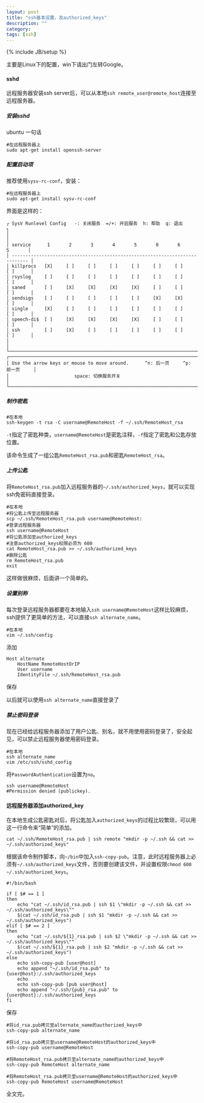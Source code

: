 ```yaml
---
layout: post
title: "ssh基本设置，及authorized_keys"
description: ""
category: 
tags: [ssh]
---
```

{% include JB/setup %}

主要是Linux下的配置，win下请出门左转Google。

#### sshd

远程服务器安装ssh server后，可以从本地`ssh remote_user@remote_host`连接至远程服务器。

##### 安装sshd

ubuntu 一句话

    #在远程服务器上 
    sudo apt-get install openssh-server

##### 配置启动项

推荐使用`sysv-rc-conf`，安装：

    #在远程服务器上 
    sudo apt-get install sysv-rc-conf

界面是这样的：

    ┌ SysV Runlevel Config   -: 关闭服务  =/+: 开启服务  h: 帮助  q: 退出              ┐
    │                                                                              │
    │ service      1       2       3       4       5       0       6       S       │
    │ ---------------------------------------------------------------------------- │
    │ killprocs   [X]     [ ]     [ ]     [ ]     [ ]     [ ]     [ ]     [ ]      │
    │ rsyslog     [ ]     [ ]     [ ]     [ ]     [ ]     [ ]     [ ]     [ ]      │
    │ saned       [ ]     [X]     [X]     [X]     [X]     [ ]     [ ]     [ ]      │
    │ sendsigs    [ ]     [ ]     [ ]     [ ]     [ ]     [X]     [X]     [ ]      │
    │ single      [X]     [ ]     [ ]     [ ]     [ ]     [ ]     [ ]     [ ]      │
    │ speech-di$  [ ]     [X]     [X]     [X]     [X]     [ ]     [ ]     [ ]      │
    │ ssh         [ ]     [X]     [ ]     [ ]     [ ]     [ ]     [ ]     [ ]      │
    │                                                                              │
    └──────────────────────────────────────────────────────────────────────────────┘
    ┌──────────────────────────────────────────────────────────────────────────────┐
    │ Use the arrow keys or mouse to move around.      ^n: 后一页     ^p: 前一页     │
    │                        space: 切换服务开关                                     │
    └──────────────────────────────────────────────────────────────────────────────┘

##### 制作密匙

    #在本地
    ssh-keygen -t rsa -C username@RemoteHost -f ~/.ssh/RemoteHost_rsa

`-t`指定了密匙种类，`username@RemoteHost`是密匙注释，`-f`指定了密匙和公匙存放位置。

该命令生成了一组公匙`RemoteHost_rsa.pub`和密匙`RemoteHost_rsa`。

##### 上传公匙

将`RemoteHost_rsa.pub`加入远程服务器的`~/.ssh/authorized_keys`，就可以实现ssh免密码直接登录。

    #在本地
    #将公匙上传至远程服务器
    scp ~/.ssh/RemoteHost_rsa.pub username@RemoteHost:
    #登录远程服务器
    ssh username@RemoteHost
    #将公匙添加至authorized_keys
    #注意authorized_keys权限必须为 600
    cat RemoteHost_rsa.pub >> ~/.ssh/authorized_keys
    #删除公匙
    rm RemoteHost_rsa.pub
    exit

这样做很麻烦，后面讲一个简单的。

##### 设置别称

每次登录远程服务器都要在本地输入`ssh username@RemoteHost`这样比较麻烦，ssh提供了更简单的方法，可以直接`ssh alternate_name`。

    #在本地
    vim ~/.ssh/config

添加

    Host alternate
        HostName RemoteHostOrIP
        User username
        IdentityFile ~/.ssh/RemoteHost_rsa.pub
    
保存

以后就可以使用`ssh alternate_name`直接登录了

##### 禁止密码登录

现在已经给远程服务器添加了用户公匙、别名，就不用使用密码登录了，安全起见，可以禁止远程服务器使用密码登录。

    #在本地
    ssh alternate_name
    vim /etc/ssh/sshd_config

将`PasswordAuthentication`设置为`no`。

    ssh username@RemoteHost
    #Permission denied (publickey).

#### 远程服务器添加authorized_key

在本地生成公匙密匙对后，将公匙加入`authorized_keys`的过程比较繁琐，可以用这一行命令来“简单”的添加。

    cat ~/.ssh/RemoteHost_rsa.pub | ssh remote "mkdir -p ~/.ssh && cat >>  ~/.ssh/authorized_keys"

根据该命令制作脚本，向`~/bin`中加入`ssh-copy-pub`。注意，此时远程服务器上必须有`~/.ssh/authorized_keys`文件，否则要创建该文件，并设置权限`chmod 600 ~/.ssh/authorized_keys`。

    #!/bin/bash
    
    if [ $# == 1 ]
    then
        echo "cat ~/.ssh/id_rsa.pub | ssh $1 \"mkdir -p ~/.ssh && cat >>  ~/.ssh/authorized_keys\""
        $(cat ~/.ssh/id_rsa.pub | ssh $1 "mkdir -p ~/.ssh && cat >>  ~/.ssh/authorized_keys")
    elif [ $# == 2 ]
    then
        echo "cat ~/.ssh/${1}_rsa.pub | ssh $2 \"mkdir -p ~/.ssh && cat >>  ~/.ssh/authorized_keys\""
        $(cat ~/.ssh/${1}_rsa.pub | ssh $2 "mkdir -p ~/.ssh && cat >>  ~/.ssh/authorized_keys")
    else
        echo ssh-copy-pub [user@host]
        echo append "~/.ssh/id_rsa.pub" to {user@host}:/.ssh/authorized_keys
        echo
        echo ssh-copy-pub [pub user@host]
        echo append "~/.ssh/{pub}_rsa.pub" to {user@host}:/.ssh/authorized_keys
    fi

保存

    #将id_rsa.pub拷贝至alternate_name的authorized_keys中
    ssh-copy-pub alternate_name
    
    #将id_rsa.pub拷贝至username@RemoteHost的authorized_keys中
    ssh-copy-pub username@RemoteHost
    
    #将RemoteHost_rsa.pub拷贝至alternate_name的authorized_keys中
    ssh-copy-pub RemoteHost alternate_name
    
    #将RemoteHost_rsa.pub拷贝至username@RemoteHost的authorized_keys中
    ssh-copy-pub RemoteHost username@RemoteHost
    
全文完。
